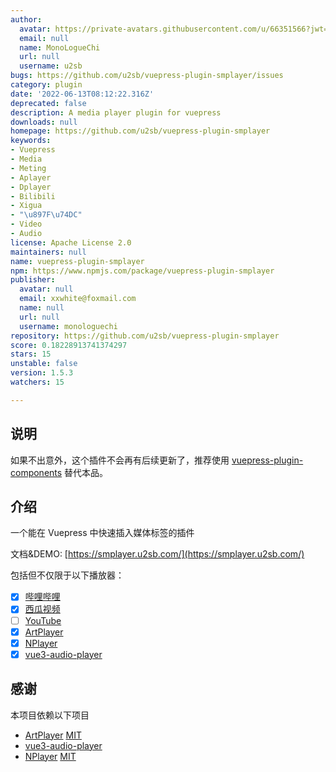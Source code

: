 ```yaml
---
author:
  avatar: https://private-avatars.githubusercontent.com/u/66351566?jwt=eyJhbGciOiJIUzI1NiIsInR5cCI6IkpXVCJ9.eyJpc3MiOiJnaXRodWIuY29tIiwiYXVkIjoicmF3LmdpdGh1YnVzZXJjb250ZW50LmNvbSIsImtleSI6ImtleTEiLCJleHAiOjE3MzQ2NzE3MDAsIm5iZiI6MTczNDY3MDUwMCwicGF0aCI6Ii91LzY2MzUxNTY2In0.RMXjYHan_J9yYyDfjCJ8s1ZXYa70WlZrE8-im7-b6Ws&v=4
  email: null
  name: MonoLogueChi
  url: null
  username: u2sb
bugs: https://github.com/u2sb/vuepress-plugin-smplayer/issues
category: plugin
date: '2022-06-13T08:12:22.316Z'
deprecated: false
description: A media player plugin for vuepress
downloads: null
homepage: https://github.com/u2sb/vuepress-plugin-smplayer
keywords:
- Vuepress
- Media
- Meting
- Aplayer
- Dplayer
- Bilibili
- Xigua
- "\u897F\u74DC"
- Video
- Audio
license: Apache License 2.0
maintainers: null
name: vuepress-plugin-smplayer
npm: https://www.npmjs.com/package/vuepress-plugin-smplayer
publisher:
  avatar: null
  email: xxwhite@foxmail.com
  name: null
  url: null
  username: monologuechi
repository: https://github.com/u2sb/vuepress-plugin-smplayer
score: 0.18228913741374297
stars: 15
unstable: false
version: 1.5.3
watchers: 15

---
```


## 说明

如果不出意外，这个插件不会再有后续更新了，推荐使用 [vuepress-plugin-components](https://plugin-components.vuejs.press/) 替代本品。

## 介绍

一个能在 Vuepress 中快速插入媒体标签的插件

文档&DEMO: [https://smplayer.u2sb.com/](https://smplayer.u2sb.com/)

包括但不仅限于以下播放器：

- [x] [哔哩哔哩](https://www.bilibili.com/)
- [x] [西瓜视频](https://www.ixigua.com/)
- [ ] [YouTube]()
- [x] [ArtPlayer](https://github.com/zhw2590582/ArtPlayer)
- [x] [NPlayer](https://github.com/oyuyue/nplayer)
- [x] [vue3-audio-player](https://github.com/RealCoolSnow/vue3-audio-player)

## 感谢

本项目依赖以下项目

- [ArtPlayer](https://github.com/zhw2590582/ArtPlayer) [MIT](https://github.com/zhw2590582/ArtPlayer/blob/6a866f88c337b87e12a16dcb2ae680c6992c2920/LICENSE)
- [vue3-audio-player](https://github.com/RealCoolSnow/vue3-audio-player)
- [NPlayer](https://github.com/oyuyue/nplayer) [MIT](https://github.com/oyuyue/nplayer/blob/cf234a77afb5402d2259765daf0aca30b5bfa18a/LICENCE)
